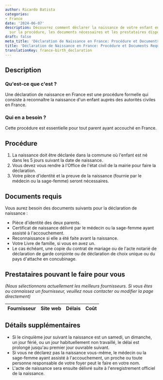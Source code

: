 ```yaml
---
author: Ricardo Batista
categories:
- France
date: '2024-06-07'
description: Découvrez comment déclarer la naissance de votre enfant en France. Détails
  sur la procédure, les documents nécessaires et les prestataires disponibles.
draft: false
meta_title: 'Déclaration de Naissance en France: Procédure et Documents Requis'
title: 'Déclaration de Naissance en France: Procédure et Documents Requis'
translationKey: france-birth_declaration
---
```



## Description
### Qu'est-ce que c'est ?
Une déclaration de naissance en France est une procédure formelle qui consiste à reconnaître la naissance d'un enfant auprès des autorités civiles en France.

### Qui en a besoin ?
Cette procédure est essentielle pour tout parent ayant accouché en France.

## Procédure
1. La naissance doit être déclarée dans la commune où l'enfant est né dans les 5 jours suivant la date de naissance.
2. Vous devez vous rendre à l'Office de l'état civil de la mairie pour faire la déclaration.
3. Votre pièce d'identité et la preuve de la naissance (fournie par le médecin ou la sage-femme) seront nécessaires.

## Documents requis
Vous aurez besoin des documents suivants pour la déclaration de naissance :
- Pièce d'identité des deux parents.
- Certificat de naissance délivré par le médecin ou la sage-femme ayant assisté à l'accouchement.
- Reconnaissance si elle a été faite avant la naissance.
- Votre Livre de famille, si vous en avez un.
- Le cas échéant, une copie du contrat de mariage ou de l'acte notarié de déclaration de garde conjointe ou de déclaration de choix unique ou du pays d'attache en concubinage.

## Prestataires pouvant le faire pour vous

_(Nous sélectionnons actuellement les meilleurs fournisseurs. Si vous êtes ou connaissez un fournisseur, veuillez nous contacter ou modifier la page directement)_

| Fournisseur     |     Site web    |     Délais       |       Coût       |
| --------------- | --------------- |  :-------------: | :-------------: |

## Détails supplémentaires
- Si le cinquième jour suivant la naissance est un samedi, un dimanche, un jour férié, ou un jour habituellement non travaillé, le délai est prolongé jusqu'au premier jour ouvrable suivant.
- Si vous ne déclarez pas la naissance vous-même, le médecin ou la sage-femme ayant assisté à l'accouchement, un proche ou toute personne responsable de votre foyer peut le faire en votre nom.
- L'acte de naissance sera ensuite délivré suite à l'enregistrement officiel de la naissance.